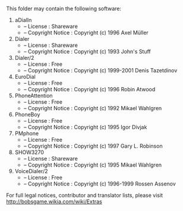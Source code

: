 ﻿This folder may contain the following software:

1. aDialIn
   - – License : Shareware
   - – Copyright Notice : Copyright (c) 1996 Axel Müller
2. Dialer
   - – License : Shareware
   - – Copyright Notice : Copyright (c) 1993 John's Stuff
3. Dialer/2
   - – License : Free
   - – Copyright Notice : Copyright (c) 1999-2001 Denis Tazetdinov
4. EuroDial
   - – License : Free
   - – Copyright Notice : Copyright (c) 1996 Robin Atwood
5. PhoneAttention
   - – License : Free
   - – Copyright Notice : Copyright (c) 1992 Mikael Wahlgren
6. PhoneBoy
   - – License : Free
   - – Copyright Notice : Copyright (c) 1995 Igor Divjak
7. PMphone
   - – License : Free
   - – Copyright Notice : Copyright (c) 1997 Gary L. Robinson
8. SHOW3270
   - – License : Shareware
   - – Copyright Notice : Copyright (c) 1995 Mikael Wahlgren
9. VoiceDialer/2
   - – License : Free
   - – Copyright Notice : Copyright (c) 1996-1999 Rossen Assenov

For full legal notices, contributor and translator lists, please visit http://bobsgame.wikia.com/wiki/Extras